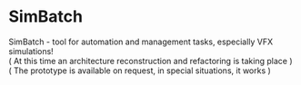 # SimBatch
SimBatch - tool for automation and management tasks, especially VFX simulations!
<br>
( At this time an architecture reconstruction and refactoring is taking place )
<br>
( The prototype is available on request, in special situations, it works )
